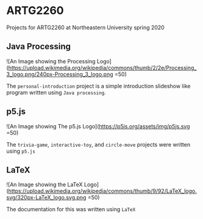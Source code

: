 # ARTG2260
Projects for ARTG2260 at Northeastern University spring 2020

## Java Processing
![An Image showing the Processing Logo](https://upload.wikimedia.org/wikipedia/commons/thumb/2/2e/Processing_3_logo.png/240px-Processing_3_logo.png =50)
  
The `personal-introduction` project is a simple introduction slideshow like program written using `Java processing`.

## p5.js
![An Image showing The p5.js Logo](https://p5js.org/assets/img/p5js.svg =50)
  
The `trivia-game`, `interactive-toy`, and `circle-move` projects were written using `p5.js`

## LaTeX
![An Image showing the LaTeX Logo](https://upload.wikimedia.org/wikipedia/commons/thumb/9/92/LaTeX_logo.svg/320px-LaTeX_logo.svg.png =50)
  
The documentation for this was written using `LaTeX`
